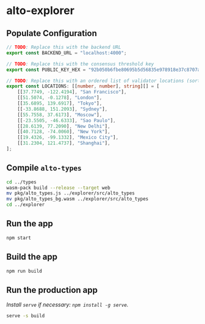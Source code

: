 # alto-explorer

## Populate Configuration

```typescript
// TODO: Replace this with the backend URL
export const BACKEND_URL = "localhost:4000";

// TODO: Replace this with the consensus threshold key
export const PUBLIC_KEY_HEX = "92b050b6fbe80695b5d56835e978918e37c8707a7fad09a01ae782d4c3170c9baa4c2c196b36eac6b78ceb210b287aeb0727ef1c60e48042142f7bcc8b6382305cd50c5a4542c44ec72a4de6640c194f8ef36bea1dbed168ab6fd8681d910d55";

// TODO: Replace this with an ordered list of validator locations (sorted by validator public key)
export const LOCATIONS: [[number, number], string][] = [
    [[37.7749, -122.4194], "San Francisco"],
    [[51.5074, -0.1278], "London"],
    [[35.6895, 139.6917], "Tokyo"],
    [[-33.8688, 151.2093], "Sydney"],
    [[55.7558, 37.6173], "Moscow"],
    [[-23.5505, -46.6333], "Sao Paulo"],
    [[28.6139, 77.2090], "New Delhi"],
    [[40.7128, -74.0060], "New York"],
    [[19.4326, -99.1332], "Mexico City"],
    [[31.2304, 121.4737], "Shanghai"],
];
```

## Compile `alto-types`

```bash
cd ../types
wasm-pack build --release --target web
mv pkg/alto_types.js ../explorer/src/alto_types
mv pkg/alto_types_bg.wasm ../explorer/src/alto_types
cd ../explorer
```

## Run the app

```bash
npm start
```

## Build the app

```bash
npm run build
```

## Run the production app

_Install `serve` if necessary: `npm install -g serve`._

```bash
serve -s build
```